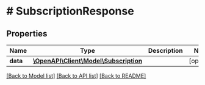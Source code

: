# # SubscriptionResponse

## Properties

Name | Type | Description | Notes
------------ | ------------- | ------------- | -------------
**data** | [**\OpenAPI\Client\Model\Subscription**](Subscription.md) |  | [optional]

[[Back to Model list]](../../README.md#models) [[Back to API list]](../../README.md#endpoints) [[Back to README]](../../README.md)
